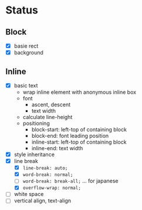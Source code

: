 # Status

## Block

- [x] basie rect
- [x] background

## Inline

- [x] basic text
  - wrap inline element with anonymous inline box
  - font
    - ascent, descent
    - text width
  - calculate line-height
  - positioning
    - block-start: left-top of containing block
    - block-end: font leading position
    - inline-start: left-top of containing block 
    - inline-end: text width
- [x] style inheritance
- [x] line break
  - [x] `line-break: auto;`
  - [x] `word-break: normal;`
  - [ ] `word-break: break-all;` ... for japanese
  - [x] `overflow-wrap: normal;`
- [ ] white space
- [ ] vertical align, text-align
